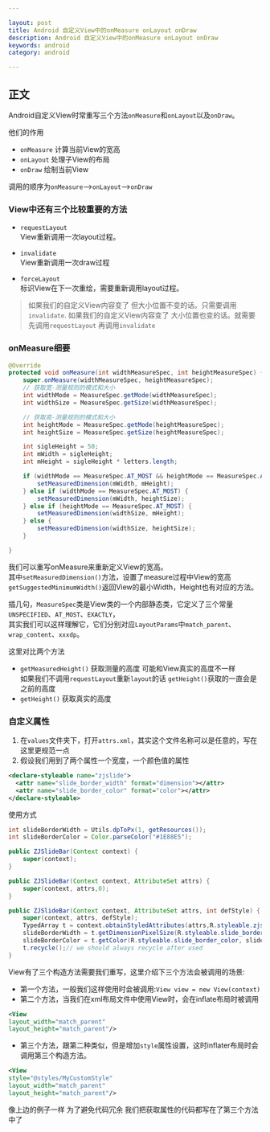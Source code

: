 ```yaml
---

layout: post
title: Android 自定义View中的onMeasure onLayout onDraw
description: Android 自定义View中的onMeasure onLayout onDraw
keywords: android
category: android

---
```



## 正文

  Android自定义View时常重写三个方法`onMeasure`和`onLayout`以及`onDraw`。 
  
  他们的作用
  
  + `onMeasure` 计算当前View的宽高
  + `onLayout` 处理子View的布局
  + `onDraw` 绘制当前View

  调用的顺序为`onMeasure`-->`onLayout`-->`onDraw`
  
  
### View中还有三个比较重要的方法

+ `requestLayout`  
View重新调用一次layout过程。

+ `invalidate`  
View重新调用一次draw过程

+ `forceLayout`  
标识View在下一次重绘，需要重新调用layout过程。

> 如果我们的自定义View内容变了 但大小位置不变的话。只需要调用`invalidate`. 
> 如果我们的自定义View内容变了 大小位置也变的话。就需要先调用`requestLayout` 再调用`invalidate`

### onMeasure细要

```java
@Override
protected void onMeasure(int widthMeasureSpec, int heightMeasureSpec) {
    super.onMeasure(widthMeasureSpec, heightMeasureSpec);
    // 获取宽-测量规则的模式和大小
    int widthMode = MeasureSpec.getMode(widthMeasureSpec);
    int widthSize = MeasureSpec.getSize(widthMeasureSpec);

    // 获取高-测量规则的模式和大小
    int heightMode = MeasureSpec.getMode(heightMeasureSpec);
    int heightSize = MeasureSpec.getSize(heightMeasureSpec);

    int sigleHeight = 50;
    int mWidth = sigleHeight;
    int mHeight = sigleHeight * letters.length;

    if (widthMode == MeasureSpec.AT_MOST && heightMode == MeasureSpec.AT_MOST) {
        setMeasuredDimension(mWidth, mHeight);
    } else if (widthMode == MeasureSpec.AT_MOST) {
        setMeasuredDimension(mWidth, heightSize);
    } else if (heightMode == MeasureSpec.AT_MOST) {
        setMeasuredDimension(widthSize, mHeight);
    } else {
        setMeasuredDimension(widthSize, heightSize);
    }

}
```

我们可以重写onMeasure来重新定义View的宽高。  
其中`setMeasuredDimension()`方法，设置了measure过程中View的宽高  `getSuggestedMinimumWidth()`返回View的最小Width，Height也有对应的方法。  

 
插几句，`MeasureSpec`类是View类的一个内部静态类，它定义了三个常量`UNSPECIFIED`、`AT_MOST`、`EXACTLY`，  
其实我们可以这样理解它，它们分别对应`LayoutParams`中`match_parent`、`wrap_content`、`xxxdp`。 

这里对比两个方法

+ `getMeasuredHeight()` 获取测量的高度 可能和View真实的高度不一样  
    如果我们不调用`requestLayout`重新`layout`的话 `getHeight()`获取的一直会是之前的高度
+ `getHeight()` 获取真实的高度

### 自定义属性

1. 在`values`文件夹下，打开`attrs.xml`，其实这个文件名称可以是任意的，写在这里更规范一点
2. 假设我们用到了两个属性一个宽度，一个颜色值的属性

```xml
<declare-styleable name="zjslide">
  <attr name="slide_border_width" format="dimension"></attr>
  <attr name="slide_border_color" format="color"></attr>
</declare-styleable>
```

使用方式

```java
int slideBorderWidth = Utils.dpToPx(1, getResources());
int slideBorderColor = Color.parseColor("#1E88E5");

public ZJSlideBar(Context context) {
    super(context);
}

public ZJSlideBar(Context context, AttributeSet attrs) {
    super(context, attrs,0);
}

public ZJSlideBar(Context context, AttributeSet attrs, int defStyle) {
    super(context, attrs, defStyle);
    TypedArray t = context.obtainStyledAttributes(attrs,R.styleable.zjslide, 0, 0);
    slideBorderWidth = t.getDimensionPixelSize(R.styleable.slide_border_width, slideBorderWidth);
    slideBorderColor = t.getColor(R.styleable.slide_border_color, slideBorderColor);
    t.recycle();// we should always recycle after used
}
```


View有了三个构造方法需要我们重写，这里介绍下三个方法会被调用的场景:

+ 第一个方法，一般我们这样使用时会被调用:`View view = new View(context)`
+ 第二个方法，当我们在xml布局文件中使用View时，会在inflate布局时被调用

```xml
<View
layout_width="match_parent"
layout_height="match_parent"/>
```

+ 第三个方法，跟第二种类似，但是增加`style`属性设置，这时inflater布局时会调用第三个构造方法。

```xml
<View
style="@styles/MyCustomStyle"
layout_width="match_parent"
layout_height="match_parent"/>
```

像上边的例子一样  为了避免代码冗余  我们把获取属性的代码都写在了第三个方法中了





